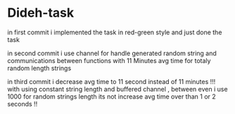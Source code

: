 # Dideh-task

in first commit i implemented the task in red-green style and just done the task 

in second commit i use channel for handle generated random string and communications between functions
with 11 Minutes avg time for totaly random length strings

in third commit i decrease avg time to 11 second instead of 11 minutes !!!
with using constant string length and buffered channel , between even i use 1000 for random strings length
its not increase avg time over than 1 or 2 seconds !!

